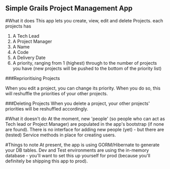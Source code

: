 ## Simple Grails Project Management App


#What it does
This app lets you create, view, edit and delete Projects. each projects has

1. A Tech Lead
2. A Project Manager
3. A Name
4. A Code
5. A Delivery Date
6. A priority, ranging from 1 (highest) through to the number of projects you have (new projects will be pushed to the bottom of the priority list)


###Reprioritising Projects

When you edit a project, you can change its priority. When you do so, this will reshuffle the priorities of your other projects. 

###Deleting Projects
When you delete a project, your other projects' priorities will be reshuffled accordingly. 


#What it doesn't do
At the moment, new 'people' (so people who can act as Tech lead or Project Manager) are populated in the app's bootstrap (if none are found). There is no interface for adding new people (yet) - but there are (tested) Service methods in place for creating users.


#Things to note
At present, the app is using GORM/Hibernate to generate your DB tables. Dev and Test environments are using the in-memory database - you'll want to set this up yourself for prod (because you'll definitely be shipping this app to prod).